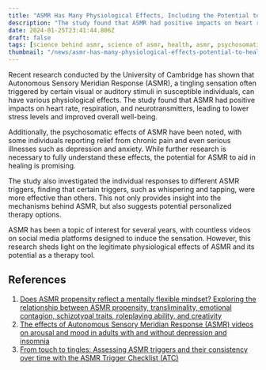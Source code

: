 ```yaml
---
title: "ASMR Has Many Physiological Effects, Including the Potential to Heal Serious Illnesses Through Psychosomatic Effects"
description: "The study found that ASMR had positive impacts on heart rate, respiration, and neurotransmitters, leading to lower stress levels and improved overall well-being."
date: 2024-01-25T23:41:44.806Z
draft: false
tags: [science behind asmr, science of asmr, health, asmr, psychosomatic effects]
thumbnail: "/news/asmr-has-many-physiological-effects-potential-to-heal-serious-illnesses/thumb.png"
---
```


Recent research conducted by the University of Cambridge has shown that Autonomous Sensory Meridian Response (ASMR), a tingling sensation often triggered by certain visual or auditory stimuli in susceptible individuals, can have various physiological effects. The study found that ASMR had positive impacts on heart rate, respiration, and neurotransmitters, leading to lower stress levels and improved overall well-being. 

Additionally, the psychosomatic effects of ASMR have been noted, with some individuals reporting relief from chronic pain and even serious illnesses such as depression and anxiety. While further research is necessary to fully understand these effects, the potential for ASMR to aid in healing is promising. 

The study also investigated the individual responses to different ASMR triggers, finding that certain triggers, such as whispering and tapping, were more effective than others. This not only provides insight into the mechanisms behind ASMR, but also suggests potential personalized therapy options. 

ASMR has been a topic of interest for several years, with countless videos on social media platforms designed to induce the sensation. However, this research sheds light on the legitimate physiological effects of ASMR and its potential as a therapy tool. 

## References 

1. [Does ASMR propensity reflect a mentally flexible mindset? Exploring the relationship between ASMR propensity, transliminality, emotional contagion, schizotypal traits, roleplaying ability, and creativity](https://doi.org/10.1016/j.concog.2023.103546)
2. [The effects of Autonomous Sensory Meridian Response (ASMR) videos on arousal and mood in adults with and without depression and insomnia](https://doi.org/10.1016/j.jad.2021.12.015)
3. [From touch to tingles: Assessing ASMR triggers and their consistency over time with the ASMR Trigger Checklist (ATC)](https://doi.org/10.1016/j.concog.2023.103584)